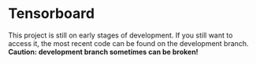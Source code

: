 # Tensorboard

This project is still on early stages of development. If you still want to access it, the most recent code can be found on the development branch.
**Caution: development branch sometimes can be broken!**
